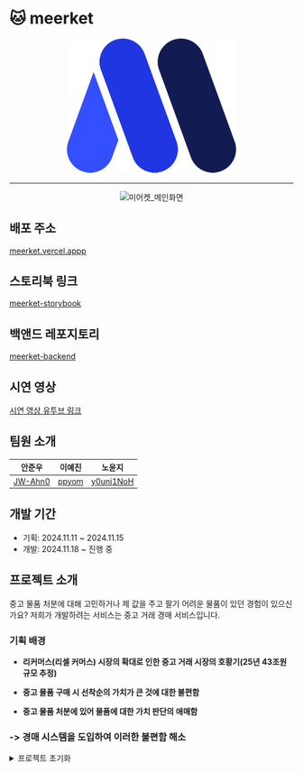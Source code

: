 # 🐱 meerket

<p align="center">
  <img src="./public/Logo.svg" alt="미어켓 Logo" width="300">
</p> 


___

<p align="center">
  <img src="https://github.com/user-attachments/assets/192bc07f-eb66-40e4-b881-ef8a870ba368" alt="미어켓_메인화면">
</p>


## 배포 주소

[meerket.vercel.appp](https://meerket.vercel.app/)

## 스토리북 링크
[meerket-storybook](https://meerket-storybook.vercel.app/)

## 백앤드 레포지토리

[meerket-backend](https://github.com/prgrms-web-devcourse-final-project/WEB1_1_J1P5_BE)

## 시연 영상
[시연 영상 유투브 링크](https://www.youtube.com/watch?v=SZBPjolv118)

## 팀원 소개

| 안준우                               | 이예진                                | 노윤지                                 | 
| ----------------------------------- | --------------------------------------- | --------------------------------------- | 
| [JW-Ahn0](https://github.com/JW-Ahn0) | [ppyom](https://github.com/ppyom) | [y0unj1NoH](https://github.com/y0unj1NoH) | 

## 개발 기간

- 기획: 2024.11.11 ~ 2024.11.15
- 개발: 2024.11.18 ~ 진행 중

## 프로젝트 소개

중고 물품 처분에 대해 고민하거나 제 값을 주고 팔기 어려운 물품이 있던 경험이 있으신가요? 
저희가 개발하려는 서비스는 중고 거래 경매 서비스입니다.

### 기획 배경

- **리커머스(리셀 커머스) 시장의 확대로 인한 중고 거래 시장의 호황기(25년 43조원 규모 추정)**

- **중고 물품 구매 시 선착순의 가치가 큰 것에 대한 불편함**

- **중고 물품 처분에 있어 물품에 대한 가치 판단의 애매함**

### -> 경매 시스템을 도입하여 이러한 불편함 해소


<details>

<summary>프로젝트 초기화</summary>

## 프로젝트 초기화

## 프로젝트 초기화

```shell
yarn create vite
```

## 스토리북 설치

```shell
# yarn 1 버전에서는 최신 버전에서 사용 가능한 dlx 명령어가 작동하지 않음 (yarn dlx storybook@latest init)
# npx 명령어를 사용해도 별도로 문제될 부분은 없기 때문에 npx 사용
npx storybook@latest init
```

## ESLint

> [우아한 기술 블로그 우리 팀을 위한 ESLint, Prettier 공유 컨피그 만들어보기](https://techblog.woowahan.com/15903/) 참고

- 위 링크에 작성된 eslint config 하나로 묶어서 사용할 수 있게 설정파일 작성
- eslint 버전(9.13.0)에서 `rushstack`을 사용할 수 없어 버전을 8.57.1로 변경
- package.json에 자동으로 작성된 storybook eslint 플러그인 config 파일로 이동

### 플러그인 설치

```shell
# eslint config를 변경하면서 사용하지 않는 패키지 제거
yarn remove globals @eslint/js typescript-eslint
yarn add --dev @rushstack/eslint-config eslint-plugin-jsx-a11y eslint-plugin-no-relative-import-paths eslint-plugin-react @tanstack/eslint-plugin-query
```

- @rushstack/eslint-config
- eslint-plugin-jsx-a11y
- eslint-plugin-no-relative-import-paths
- @tanstack/eslint-plugin-query

## 라이브러리

```shell
yarn add react-router-dom
yarn add zustand @tanstack/react-query @tanstack/react-query-devtools
yarn add @emotion/react @emotion/styled
yarn add swiper react-icons
yarn add lodash-es react-hook-form
```

</details>
